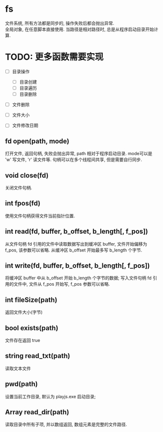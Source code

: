 
# fs

文件系统, 所有方法都是同步的, 操作失败后都会抛出异常.  
全局对象, 在任意脚本直接使用.
当路径是相对路径时, 总是从程序启动目录开始计算.


# TODO: 更多函数需要实现

* [ ] 目录操作
  * [ ] 目录创建
  * [ ] 目录遍历
  * [ ] 目录删除
* [ ] 文件删除
* [ ] 文件大小
* [ ] 文件修改日期


## fd open(path, mode)

打开文件, 返回句柄, 失败会抛出异常, path 相对于程序启动目录.
mode可以是 'w' 写文件, 'r' 读文件等.
句柄可以在多个线程间共享, 但是需要自行同步.


## void close(fd)

关闭文件句柄.


## int fpos(fd)

使用文件句柄获得文件当前指针位置.


## int read(fd, buffer, b_offset, b_length[, f_pos])

从文件句柄 fd 引用的文件中读取数据写出到缓冲区 buffer, 
文件开始偏移为 f_pos, 该参数可以省略.
从缓冲区 b_offset 开始最多写 b_length 个字节.


## int write(fd, buffer, b_offset, b_length[, f_pos])

将缓冲区 buffer 中从 b_offset 开始 b_length 个字节的数据;
写入文件句柄 fd 引用的文件中, 文件从 f_pos 开始写, f_pos 参数可以省略.


## int fileSize(path)

返回文件大小(字节)


## bool exists(path)

文件存在返回 true


## string read_txt(path)

读取文本文件


## pwd(path)

设置当前工作目录, 默认为 playjs.exe 启动目录; 


## Array read_dir(path)

读取目录中所有子项, 并以数组返回, 数组元素是完整的文件路径.